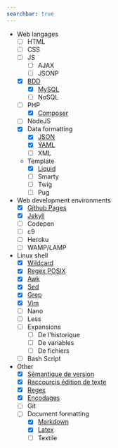 ```yaml
---
searchbar: true
---
```


- Web langages
  - [ ] HTML
  - [ ] CSS
  - [ ] JS
    - [ ] AJAX
    - [ ] JSONP
  - [x] [BDD](bdd.md)
    - [x] [MySQL](mysql.md)
    - [ ] NoSQL
  - [ ] PHP
    - [x] [Composer](composer.md)
  - [ ] NodeJS
  - [x] Data formatting
    - [x] [JSON](json.md)
    - [x] [YAML](yaml.md)
    - [ ] XML
  - Template
    - [x] [Liquid](liquid.md)
    - [ ] Smarty
    - [ ] Twig
    - [ ] Pug

- Web development environments
  - [x] [Github Pages](github-pages.md)
  - [x] [Jekyll](jekyll.md)
  - [ ] Codepen
  - [ ] c9
  - [ ] Heroku
  - [ ] WAMP/LAMP

- Linux shell
  - [x] [Wildcard](wildcard.md)
  - [x] [Regex POSIX](regex-posix.md)
  - [x] [Awk](awk.md)
  - [x] [Sed](sed.md)
  - [x] [Grep](grep.md)
  - [x] [Vim](vim.md)
  - [ ] Nano
  - [ ] Less
  - [ ] Expansions
    - [ ] De l'historique
    - [ ] De variables
    - [ ] De fichiers
  - [ ] Bash Script

- Other
  - [x] [Sémantique de version](semver.md)
  - [x] [Raccourcis édition de texte](text-editing.md)
  - [x] [Regex](regex.md)
  - [x] [Encodages](encodages.md)
  - [ ] Git
  - [ ] Document formatting
    - [x] [Markdown](gfm.md)
    - [x] [Latex](latex.md)
    - [ ] Textile

